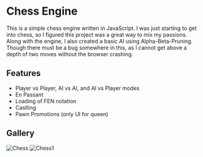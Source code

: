 # Chess Engine

This is a simple chess engine written in JavaScript. I was just starting to get into chess, so I figured this project was a great way to mix my passions. Along with the engine, I also created a basic AI using Alpha-Beta-Pruning. Though there must be a bug somewhere in this, as I cannot get above a depth of two moves without the browser crashing.

## Features

* Player vs Player, AI vs AI, and AI vs Player modes
* En Passant
* Loading of FEN notation
* Castling
* Pawn Promotions (only UI for queen)

## Gallery 
![Chess](https://github.com/user-attachments/assets/9beda854-e9db-45d3-b526-060e40bea87e)
![Chess1](https://github.com/user-attachments/assets/47e2ade7-ac07-4850-bfcc-15b2dec6c271)

